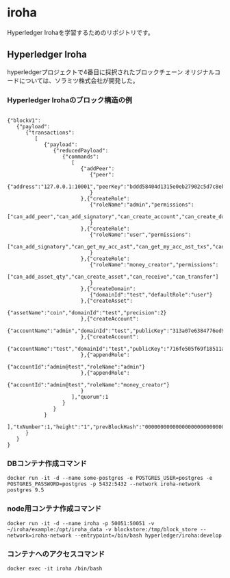 # iroha
Hyperledger Irohaを学習するためのリポジトリです。

## Hyperledger Iroha
   hyperledgerプロジェクトで4番目に採択されたブロックチェーン
   オリジナルコードについては、ソラミツ株式会社が開発した。

### Hyperledger Irohaのブロック構造の例

~~~

{"blockV1":
   {"payload":
      {"transactions":
         [
            {"payload":
               {"reducedPayload":
                  {"commands":
                     [
                        {"addPeer":
                           {"peer":
                              {"address":"127.0.0.1:10001","peerKey":"bddd58404d1315e0eb27902c5d7c8eb0602c16238f005773df406bc191308929"}
                           }
                        },{"createRole":
                           {"roleName":"admin","permissions":
                              ["can_add_peer","can_add_signatory","can_create_account","can_create_domain","can_get_all_acc_ast","can_get_all_acc_ast_txs","can_get_all_acc_detail","can_get_all_acc_txs","can_get_all_accounts","can_get_all_signatories","can_get_all_txs","can_get_blocks","can_get_roles","can_read_assets","can_remove_signatory","can_set_quorum"]
                           }
                        },{"createRole":
                           {"roleName":"user","permissions":
                              ["can_add_signatory","can_get_my_acc_ast","can_get_my_acc_ast_txs","can_get_my_acc_detail","can_get_my_acc_txs","can_get_my_account","can_get_my_signatories","can_get_my_txs","can_grant_can_add_my_signatory","can_grant_can_remove_my_signatory","can_grant_can_set_my_account_detail","can_grant_can_set_my_quorum","can_grant_can_transfer_my_assets","can_receive","can_remove_signatory","can_set_quorum","can_transfer"]
                           }
                        },{"createRole":
                           {"roleName":"money_creator","permissions":
                              ["can_add_asset_qty","can_create_asset","can_receive","can_transfer"]
                           }
                        },{"createDomain":
                           {"domainId":"test","defaultRole":"user"}
                        },{"createAsset":
                           {"assetName":"coin","domainId":"test","precision":2}
                        },{"createAccount":
                           {"accountName":"admin","domainId":"test","publicKey":"313a07e6384776ed95447710d15e59148473ccfc052a681317a72a69f2a49910"}
                        },{"createAccount":
                           {"accountName":"test","domainId":"test","publicKey":"716fe505f69f18511a1b083915aa9ff73ef36e6688199f3959750db38b8f4bfc"}
                        },{"appendRole":
                           {"accountId":"admin@test","roleName":"admin"}
                        },{"appendRole":
                           {"accountId":"admin@test","roleName":"money_creator"}
                        }
                     ],"quorum":1
                  }
               }
            }
         ],"txNumber":1,"height":"1","prevBlockHash":"0000000000000000000000000000000000000000000000000000000000000000"
      }
   }
}

~~~

### DBコンテナ作成コマンド
    docker run -it -d --name some-postgres -e POSTGRES_USER=postgres -e POSTGRES_PASSWORD=postgres -p 5432:5432 --network iroha-network postgres 9.5

### node用コンテナ作成コマンド
    docker run -it -d --name iroha -p 50051:50051 -v ~/iroha/example:/opt/iroha_data -v blockstore:/tmp/block_store --network=iroha-network --entrypoint=/bin/bash hyperledger/iroha:develop
    
### コンテナへのアクセスコマンド
    docker exec -it iroha /bin/bash 
